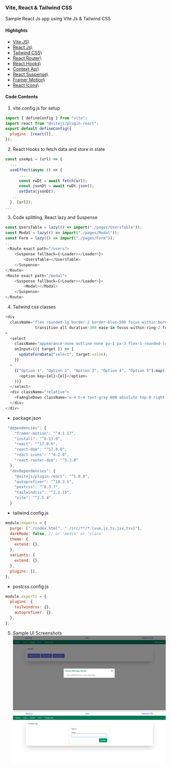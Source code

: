 ### Vite, React & Tailwind CSS

Sample React Js app using Vite Js & Tailwind CSS

#### Highlights

- [Vite JS](https://vitejs.dev/)\
- [React Js](https://reactjs.org/)\
- [Tailwind CSS](https://tailwindcss.com/)\
- [React Router](https://reactrouter.com/)\
- [React Hooks](https://reactjs.org/docs/hooks-intro.html)\
- [Context Api](https://reactjs.org/docs/context.html)\
- [React Suspense](https://reactjs.org/docs/concurrent-mode-suspense.html)\
- [Framer Motion](https://www.framer.com/motion/)\
- [React Icons](https://react-icons.github.io/react-icons/)\

#### Code Contents

1. vite.config.js for setup

```javascript
import { defineConfig } from "vite";
import react from "@vitejs/plugin-react";
export default defineConfig({
  plugins: [react()],
});
```

2. React Hooks to fetch data and store in state

```javascript
const useApi = (url) => {
  ...
  useEffect(async () => {
      ...
      const rwDt = await fetch(url);
      const jsonDt = await rwDt.json();
      setData(jsonDt);
   ...
  }, [url]);
...
```

3. Code splitting, React lazy and Suspense

```javascript
const UsersTable = lazy(() => import("./pages/UsersTable"));
const Modal = lazy(() => import("./pages/Modal"));
const Form = lazy(() => import("./pages/Form"));
...
 <Route exact path="/users">
    <Suspense fallback={<Loader></Loader>}>
        <UsersTable></UsersTable>
    </Suspense>
</Route>
<Route exact path="/modal">
    <Suspense fallback={<Loader></Loader>}>
        <Modal></Modal>
    </Suspense>
</Route>
```

4. Tailwind css classes

```javascript
<div
  className="flex rounded-lg border-2 border-blue-500 focus-within:border-transparent
             transition-all duration-300 ease-in focus-within:ring-2 focus-within:ring-blue-500"
>
  <select
    className="appearance-none outline-none py-1 px-3 flex-1 rounded-lg"
    onInput={({ target }) => {
      updateFormData("select", target.value);
    }}
  >
    {["Option 1", "Option 2", "Option 3", "Option 4", "Option 5"].map((el) => (
      <option key={el}>{el}</option>
    ))}
  </select>
  <div className="relative">
    <FaAngleDown className="w-4 h-4 text-gray-600 absolute top-0 right-0 mr-2 mt-2"></FaAngleDown>
  </div>
</div>
```

- package.json

```javascript
 "dependencies": {
    "framer-motion": "^4.1.17",
    "install": "^0.13.0",
    "react": "^17.0.0",
    "react-dom": "^17.0.0",
    "react-icons": "^4.2.0",
    "react-router-dom": "^5.3.0"
  },
  "devDependencies": {
    "@vitejs/plugin-react": "^1.0.0",
    "autoprefixer": "^10.3.5",
    "postcss": "^8.3.7",
    "tailwindcss": "^2.2.15",
    "vite": "^2.5.4"
  }
```

- tailwind.config.js

```javascript
module.exports = {
  purge: ["./index.html", "./src/**/*.{vue,js,ts,jsx,tsx}"],
  darkMode: false, // or 'media' or 'class'
  theme: {
    extend: {},
  },
  variants: {
    extend: {},
  },
  plugins: [],
};
```

- postcss.config.js

```javascript
module.exports = {
  plugins: {
    tailwindcss: {},
    autoprefixer: {},
  },
};
```

5. Sample UI Screenshots
   ![Screenshot1](https://github.com/gouthamrangarajan/reactjs/blob/master/react-tailwind-101/Screenshot1.png)
   ![Screenshot2](https://github.com/gouthamrangarajan/reactjs/blob/master/react-tailwind-101/Screenshot2.png)
